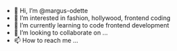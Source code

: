 - 👋 Hi, I’m @margus-odette
- 👀 I’m interested in fashion, hollywood, frontend coding
- 🌱 I’m currently learning to code frontend development
- 💞️ I’m looking to collaborate on ...
- 📫 How to reach me ...

<!---
margus-odette/margus-odette is a ✨ special ✨ repository because its `README.md` (this file) appears on your GitHub profile.
You can click the Preview link to take a look at your changes.
--->
